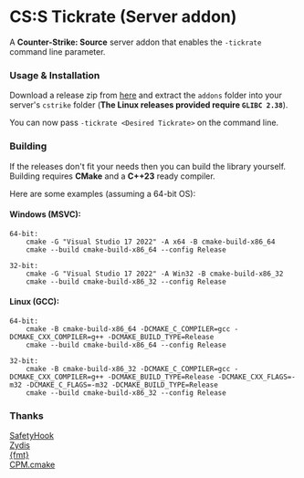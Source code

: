 # CS:S Tickrate (Server addon)

A **Counter-Strike: Source** server addon that enables the `-tickrate` command line parameter.

### Usage & Installation

Download a release zip from [here](https://github.com/angelfor3v3r/css-tickrate/releases) and extract the `addons`
folder into your server's `cstrike` folder (**The Linux releases provided require `GLIBC 2.38`**).

You can now pass `-tickrate <Desired Tickrate>` on the command line.

### Building

If the releases don't fit your needs then you can build the library yourself.\
Building requires **CMake** and a **C++23** ready compiler.

Here are some examples (assuming a 64-bit OS):

#### Windows (MSVC):

```
64-bit:
    cmake -G "Visual Studio 17 2022" -A x64 -B cmake-build-x86_64
    cmake --build cmake-build-x86_64 --config Release
    
32-bit:
    cmake -G "Visual Studio 17 2022" -A Win32 -B cmake-build-x86_32
    cmake --build cmake-build-x86_32 --config Release
```

#### Linux (GCC):

```
64-bit: 
    cmake -B cmake-build-x86_64 -DCMAKE_C_COMPILER=gcc -DCMAKE_CXX_COMPILER=g++ -DCMAKE_BUILD_TYPE=Release
    cmake --build cmake-build-x86_64 --config Release
    
32-bit: 
    cmake -B cmake-build-x86_32 -DCMAKE_C_COMPILER=gcc -DCMAKE_CXX_COMPILER=g++ -DCMAKE_BUILD_TYPE=Release -DCMAKE_CXX_FLAGS=-m32 -DCMAKE_C_FLAGS=-m32 -DCMAKE_BUILD_TYPE=Release
    cmake --build cmake-build-x86_32 --config Release
```

### Thanks
[SafetyHook](https://github.com/cursey/safetyhook)\
[Zydis](https://github.com/zyantific/zydis)\
[{fmt}](https://github.com/fmtlib/fmt)\
[CPM.cmake](https://github.com/cpm-cmake/CPM.cmake)
